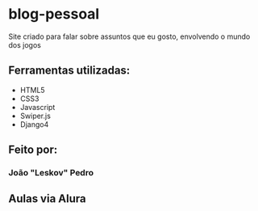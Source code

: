 # blog-pessoal
Site criado para falar sobre assuntos que eu gosto, envolvendo o mundo dos jogos

## Ferramentas utilizadas:
* HTML5
* CSS3
* Javascript
* Swiper.js
* Django4

## Feito por:
### João "Leskov" Pedro

## Aulas via Alura